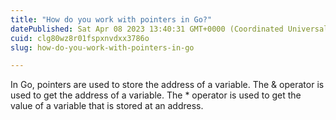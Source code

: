 ```yaml
---
title: "How do you work with pointers in Go?"
datePublished: Sat Apr 08 2023 13:40:31 GMT+0000 (Coordinated Universal Time)
cuid: clg80wz8r01fspxnvdxx3786o
slug: how-do-you-work-with-pointers-in-go

---
```


In Go, pointers are used to store the address of a variable. The & operator is used to get the address of a variable. The * operator is used to get the value of a variable that is stored at an address.